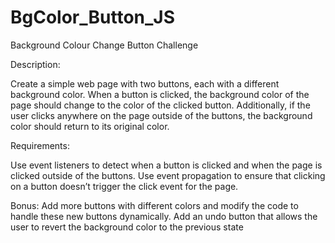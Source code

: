 # BgColor_Button_JS

Background Colour Change Button Challenge

Description:

Create a simple web page with two buttons, 
each with a different background color. When a button is clicked, 
the background color of the page should change to the color of the clicked button. 
Additionally, if the user clicks anywhere on the page outside of the buttons, the background color should return to its original color.

Requirements:

Use event listeners to detect when a button is clicked and when the page is clicked outside of the buttons.
Use event propagation to ensure that clicking on a button doesn’t trigger the click event for the page.

Bonus:
Add more buttons with different colors and modify the code to handle these new buttons dynamically.
Add an undo button that allows the user to revert the background color to the previous state 
